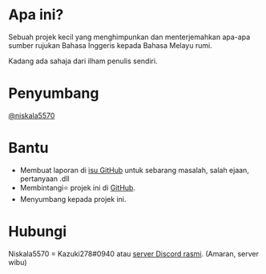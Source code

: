 <!-- <h1 align="center"> 
    <img src="https://raw.githubusercontent.com/shirayukiproject/pedoman/main/docs/_images/logo.png" alt="Logo Shirayuki" data-no-zoom="" width="62%">
</h1>
<h4 align="center">Terjemahan Dan Catatan Bagi Pelbagai Sumber Yang Berguna</h4> -->

# Apa ini?

Sebuah projek kecil yang menghimpunkan dan menterjemahkan apa-apa sumber rujukan Bahasa Inggeris kepada Bahasa Melayu rumi.

Kadang ada sahaja dari ilham penulis sendiri.

# Penyumbang

[@niskala5570](https://github.com/niskala5570)

# Bantu

- Membuat laporan di [isu GitHub](https://github.com/shirayukiproject/pedoman/issues) untuk sebarang masalah, salah ejaan, pertanyaan .dll
- Membintangi⭐️ projek ini di [GitHub](https://github.com/shirayukiproject/pedoman).
- Menyumbang kepada projek ini.

# Hubungi

Niskala5570 = Kazuki278#0940 atau [server Discord rasmi](https://discord.gg/3JKbgVb). (Amaran, server wibu)
